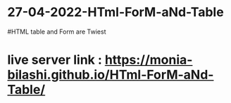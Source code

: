 # 27-04-2022-HTml-ForM-aNd-Table
#HTML table and Form are Twiest
# live server link : https://monia-bilashi.github.io/HTml-ForM-aNd-Table/
